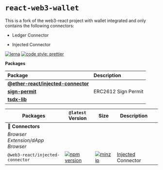 # `react-web3-wallet`

This is a fork of the web3-react project with wallet integrated and only contains the following
connectors:

- Ledger Connector

- Injected Connector

[![lerna](https://img.shields.io/badge/maintained%20with-lerna-cc00ff.svg)](https://lerna.js.org/)
[![code style: prettier](https://img.shields.io/badge/code_style-prettier-ff69b4.svg?style=flat-square)](https://github.com/prettier/prettier)

<!-- START pkgtoc, keep to allow update -->

**Packages**

| Package                                                             | Description         |
| :------------------------------------------------------------------ | :------------------ |
| **[@ether-react/injected-connector](packages/injected-connector/)** |                     |
| **[sign-permit](packages/sign-permit/)**                            | ERC2612 Sign Permit |
| **[tsdx-lib](packages/tsdx-lib/)**                                  |                     |

<!-- END pkgtoc, keep to allow update -->

| Packages                         | `@latest` Version                                                                                                                                               | Size                                                                                                                                                                       | Description                                                                         |     |
| -------------------------------- | --------------------------------------------------------------------------------------------------------------------------------------------------------------- | -------------------------------------------------------------------------------------------------------------------------------------------------------------------------- | ----------------------------------------------------------------------------------- | --- |
| 🔌 **Connectors**                |                                                                                                                                                                 |                                                                                                                                                                            |
| _Browser Extension/dApp Browser_ |                                                                                                                                                                 |                                                                                                                                                                            |
| `@web3-react/injected-connector` | [![npm version](https://img.shields.io/npm/v/@web3-react/injected-connector/latest.svg)](https://www.npmjs.com/package/@web3-react/injected-connector/v/latest) | [![minzip](https://img.shields.io/bundlephobia/minzip/@web3-react/injected-connector/latest.svg)](https://bundlephobia.com/result?p=@web3-react/injected-connector@latest) | [Injected](https://github.com/ethereum/EIPs/blob/master/EIPS/eip-1193.md) Connector |     |
